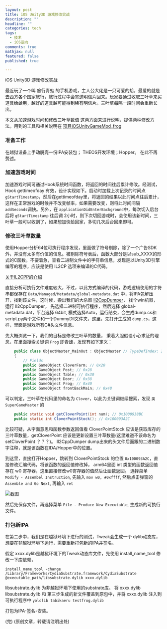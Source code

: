 ```yaml
---
layout: post
title: iOS Unity3D 游戏修改实战
description: ""
headline: ""
categories: tech
tags: 
  - 技术
  - iOS逆向
comments: true
mathjax: null
featured: false
published: true

---
```


iOS Unity3D 游戏修改实战

最近玩了一个叫 旅行青蛙 的手机游戏，主人公大佬是一只可爱的蛤，最爱的就是去西方各个国家旅行，旅行过程中会寄送明信片回来。玩家要通过收取三叶草来买道具给蛤用，越好的道具越可能得到稀有明信片。三叶草每隔一段时间会重新长出。

本文从加速游戏时间和修改三叶草数值 这两方面来进行说明，提供两种修改方法。用到的工具和相关说明在 [项目iOSUnityGameMod_frog](https://github.com/neil-wu/iOSUnityGameMod_frog)

<!--more-->  

### 准备工作 ###

在越狱设备上手动脱壳一份IPA安装包； THEOS开发环境；Hopper。 在此不再赘述。

### 加速游戏时间 ###

加速游戏时间可通过Hook系统时间函数，将返回的时间往后累计修改。经测试，Hook gettimeofday 有效，设计实现如下。启动时加载上次记录的时间点`gStartTimestamp`，然后在gettimeofday里，将返回的结果以此时间点往后累计，这样在正常游戏的时候并不改变帧率，如果需要改变，则将此时间间隔`addSeconds`调快。另外，在 `applicationDidEnterBackground`中，每次切入后台后将 `gStartTimestamp` 往后调 2小时，则下次切回游戏时，会使用该新时间，三叶草一般可以收割了，如果想加快蛤回家，多切几次后台回来即可。


### 修改三叶草数量 ###

使用Hopper分析64位可执行程序发现，里面做了符号剔除，除了一个广告SDK外，并没有太多有价值的信息。被剔除符号表后，函数大部分是以sub_XXXX的形式的C函数。不要着急，查看二进制文件中的字符串信息，发现是以Unity3D引擎编写的程序，应该是使用 IL2CP 选项来编译的C代码。

[关于IL2CPP的介绍](https://docs.unity3d.com/Manual/IL2CPP.html)

直接分析可执行文件难度较大，不过，以此方式编译的代码，游戏逻辑使用的字符串都保存在 `Data/Managed/Metadata/global-metadata.dat` 中，将IPA包解压开，找到该文件，这时候，搬出我们的大杀器 [Il2CppDumper](https://github.com/Perfare/Il2CppDumper)， 找个win机器，运行 Il2CppDumper， 先选择二进制可执行程序，然后选择 global-metadata.dat，平台选择 64bit, 模式选择Auto，运行结束，会生成dump.cs和script.py两个文件和一个DummyDll文件夹，这里，先打开生成的 `dump.cs`，这样，里面是游戏所有C#头文件信息。

先大概浏览一下，我们的目标是修改三叶草的数量， 秉着大胆假设小心求证的理念，在里面搜索关键词 `Frog` 即青蛙，发现有如下定义：

``` Java
    public class ObjectMaster_MainOut : ObjectMaster // TypeDefIndex: 2392
    {
        // Fields
        public GameObject CloverFarm; // 0x20
        public GameObject Post; // 0x28
        public GameObject Table; // 0x30
        public GameObject Door; // 0x38
        public GameObject Frog; // 0x40
        public GameObject frontBackMain; // 0x48
```

可以判定，三叶草在代码里的命名为 `Clover`，以此为关键词继续搜索，发现 `类SuperGameMaster` 的 

``` Java
    public static void getCloverPoint(int num); // 0x1000938BC
    public static int CloverPointStock(); // 0x100093A2C 
```

比较可疑，从字面意思和函数参数返回值看 CloverPointStock 应该是获取库存的三叶草数量，getCloverPoint 应该是更新设置三叶草数量(这里难道不该命名为 setCloverPoint ？？？)。 Il2CppDumper dump出来的头文件后面跟的二进制数字注释，就是该函数在IDA/Hopper中的位置。 

到这里，直接打开Hopper，跳转到 CloverPointStock 的位置 `0x100093A2C`，直接修改汇编代码，将该函数的返回值修改掉，
arm64里面 int 类型的函数返回值存在 w0 寄存器，这里直接修改w0寄存器的值然后让函数返回。 
选择菜单 `Modify - Assembel Instruction`, 先输入 `mov w0, #0xffff`, 然后点击弹窗的 `Assemble and Go Next`, 再输入 `ret`
 
![截图](https://raw.githubusercontent.com/neil-wu/iOSUnityGameMod_frog/master/Hopper.jpg)


然后先保存文件，再选择菜单 `File - Produce New Executable`, 生成新的可执行文件。


### 打包新IPA ###

在第二步中，我们是在越狱环境下进行的测试，Tweak会生成一个 dylib动态库，想要在非越狱环境下运行，需要重新打包新的IPA并签名。 

假定 xxxx.dylib是越狱环境下的Tweak动态库文件，先使用 install_name_tool 修改一下库依赖， 

`install_name_tool -change /Library/Frameworks/CydiaSubstrate.framework/CydiaSubstrate @executable_path/libsubstrate.dylib xxxx.dylib`

libsubstrate.dylib 为非越狱环境下使用的substrate库。 将 xxxx.dylib libsubstrate.dylib 和 第三步生成的新文件覆盖到原包中，并将 xxxx.dylib 注入到可执行程序中 `yololib tabikaeru testfrog.dylib`

打包为IPA-签名-安装。

(完) 
(原创文章，转载请注明出处)
